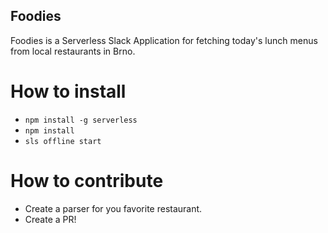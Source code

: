 ## Foodies

Foodies is a Serverless Slack Application for fetching today's lunch menus from local restaurants in Brno.

# How to install
 - `npm install -g serverless`
 - `npm install`
 - `sls offline start`

# How to contribute
 - Create a parser for you favorite restaurant.
 - Create a PR!